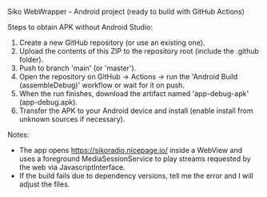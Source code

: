 Siko WebWrapper - Android project (ready to build with GitHub Actions)

Steps to obtain APK without Android Studio:
1. Create a new GitHub repository (or use an existing one).
2. Upload the contents of this ZIP to the repository root (include the .github folder).
3. Push to branch 'main' (or 'master').
4. Open the repository on GitHub -> Actions -> run the 'Android Build (assembleDebug)' workflow or wait for it on push.
5. When the run finishes, download the artifact named 'app-debug-apk' (app-debug.apk).
6. Transfer the APK to your Android device and install (enable install from unknown sources if necessary).

Notes:
- The app opens https://sikoradio.nicepage.io/ inside a WebView and uses a foreground MediaSessionService to play streams requested by the web via JavascriptInterface.
- If the build fails due to dependency versions, tell me the error and I will adjust the files.
